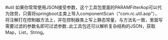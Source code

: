 #util
如果你常常使用JSON接受参数，这个工具包里面的PARAMFilterAop可以代为效劳，只需将springboot主类上导入componentScan（“com.rc.util.aop”），将注解打在控制器方法上，并在控制器类上写上静态常量，与方法名一致，里面写需要过滤的参数名即可过滤参数..此工具包还可以解析复杂结构的JSON，获取Map，List，String。
